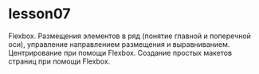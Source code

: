 # lesson07
Flexbox. Размещения элементов в ряд (понятие главной и поперечной оси), управление направлением размещения и выравниванием. Центрирование при помощи Flexbox. Создание простых макетов страниц при помощи Flexbox.
